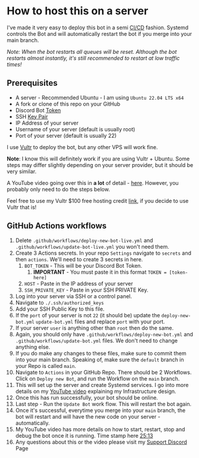 # How to host this on a server

I've made it very easy to deploy this bot in a semi [CI/CD](https://www.redhat.com/en/topics/devops/what-is-ci-cd) fashion. Systemd controls the Bot and will automatically restart the bot if you merge into your main branch.

*Note: When the bot restarts all queues will be reset. Although the bot restarts almost instantly, it's still recommended to restart at low traffic times!*

## Prerequisites

- A server - Recommended Ubuntu - I am using `Ubuntu 22.04 LTS x64`
- A fork or clone of this repo on your GitHub
- Discord Bot [Token](https://discord.com/developers/applications/)
- SSH [Key Pair](https://docs.oracle.com/en/cloud/cloud-at-customer/occ-get-started/generate-ssh-key-pair.html) 
- IP Address of your server
- Username of your server (default is usually root)
- Port of your server (default is usually 22)

I use [Vultr](https://my.vultr.com/deploy/) to deploy the bot, but any other VPS will work fine.

**Note**: I know this will definitely work if you are using Vultr + Ubuntu. Some steps may differ slightly depending on your server provider, but it should be very similar.

A YouTube video going over this in **a lot** of detail - [here](https://www.youtube.com/watch?v=iI9TyX-a5z0). However, you probably only need to do the steps below.

Feel free to use my Vultr $100 free hosting credit [link](https://www.vultr.com/?ref=9182917-8H), if you decide to use Vultr that is!
## GitHub Actions workflows

1. Delete `.github/workflows/deploy-new-bot-live.yml` and `.github/workflows/update-bot-live.yml` you won't need them.
2. Create 3 Actions secrets. In your repo `Settings` navigate to `secrets` and then `actions`. We'll need to create 3 secrets in here.
   1. `BOT_TOKEN` - This will be your Discord Bot Token. 
      1. **IMPORTANT** - You must paste it in this format `TOKEN = [token-here]`
   2. `HOST` - Paste in the IP address of your server
   3. `SSH_PRIVATE_KEY` - Paste in your SSH PRIVATE Key.
3. Log into your server via SSH or a control panel.
4. Navigate to `./.ssh/authorized_keys`
5. Add your SSH Public Key to this file.
6. If the `port` of your server is not `22` (it should be) update the `deploy-new-bot.yml` `update-bot.yml` files and replace `port` with your port.
7. If your server `user` is anything other than `root` then do the same.
8. Again, you should only have `.github/workflows/deploy-new-bot.yml` and `.github/workflows/update-bot.yml` files. We don't need to change anything else.
9. If you do make any changes to these files, make sure to commit them into your main branch. Speaking of, make sure the `default` branch in your Repo is called `main`.
10. Navigate to `Actions` in your GitHub Repo. There should be 2 Workflows. Click on `Deploy new Bot`, and run the Workflow on the `main` branch.
11. This will set up the server and create Systemd services. I go into more details on my [YouTube video](https://www.youtube.com/watch?v=iI9TyX-a5z0) explaining my Infrastructure design. 
12. Once this has run successfully, your bot should be online. 
13. Last step - Run the `Update Bot` work flow. This will restart the bot again.
14. Once it's successful, everytime you merge into your `main` branch, the bot will restart and will have the new code on your server - automatically. 
15. My YouTube video has more details on how to start, restart, stop and debug the bot once it is running. Time stamp here [25:13](https://www.youtube.com/watch?v=iI9TyX-a5z0&t=1513s)
16. Any questions about this or the video please visit my [Support Discord](https://discord.gg/NDKMeT6GE7) Page
